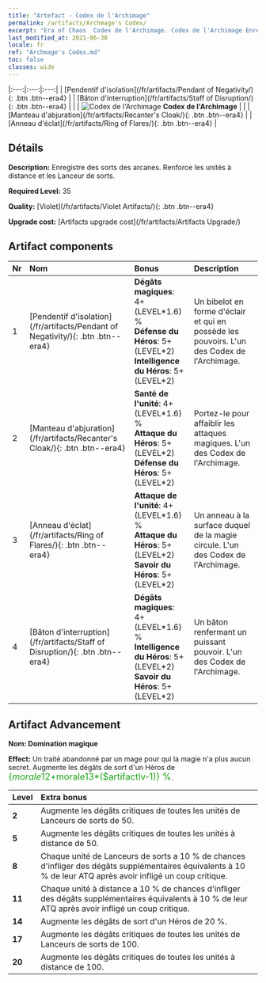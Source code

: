 ```yaml
---
title: "Artefact - Codex de l'Archimage"
permalink: /artifacts/Archmage's Codex/
excerpt: "Era of Chaos  Codex de l'Archimage. Codex de l'Archimage Enregistre des sorts des arcanes. Renforce les unités à distance et les Lanceur de sorts."
last_modified_at: 2021-06-30
locale: fr
ref: "Archmage's Codex.md"
toc: false
classes: wide
---
```


  |:---:|:---:|:---:| 
  |  [Pendentif d'isolation](/fr/artifacts/Pendant of Negativity/){: .btn .btn--era4} |   |  [Bâton d'interruption](/fr/artifacts/Staff of Disruption/){: .btn .btn--era4} | 
  |   | ![Codex de l'Archimage](/images/t/icon_artifact_34.png) **Codex de l'Archimage** |  | 
  |  [Manteau d'abjuration](/fr/artifacts/Recanter's Cloak/){: .btn .btn--era4} |   |  [Anneau d'éclat](/fr/artifacts/Ring of Flares/){: .btn .btn--era4} | 


## Détails

 **Description:** Enregistre des sorts des arcanes. Renforce les unités à distance et les Lanceur de sorts.

 **Required Level:** 35

 **Quality:** [Violet](/fr/artifacts/Violet Artifacts/){: .btn .btn--era4}

 **Upgrade cost:** [Artifacts upgrade cost](/fr/artifacts/Artifacts Upgrade/)



## Artifact components

  | Nr |    Nom    |   Bonus | Description | 
  |:---|:-----------|:--------|:------------| 
  | 1 | [Pendentif d'isolation](/fr/artifacts/Pendant of Negativity/){: .btn .btn--era4} | **Dégâts magiques**: 4+(LEVEL\*1.6) %<br/>**Défense du Héros**: 5+(LEVEL\*2)<br/>**Intelligence du Héros**: 5+(LEVEL\*2) | Un bibelot en forme d'éclair et qui en possède les pouvoirs. L'un des Codex de l'Archimage. | 
  | 2 | [Manteau d'abjuration](/fr/artifacts/Recanter's Cloak/){: .btn .btn--era4} | **Santé de l'unité**: 4+(LEVEL\*1.6) %<br/>**Attaque du Héros**: 5+(LEVEL\*2)<br/>**Défense du Héros**: 5+(LEVEL\*2) | Portez-le pour affaiblir les attaques magiques. L'un des Codex de l'Archimage. | 
  | 3 | [Anneau d'éclat](/fr/artifacts/Ring of Flares/){: .btn .btn--era4} | **Attaque de l'unité**: 4+(LEVEL\*1.6) %<br/>**Attaque du Héros**: 5+(LEVEL\*2)<br/>**Savoir du Héros**: 5+(LEVEL\*2) | Un anneau à la surface duquel de la magie circule. L'un des Codex de l'Archimage. | 
  | 4 | [Bâton d'interruption](/fr/artifacts/Staff of Disruption/){: .btn .btn--era4} | **Dégâts magiques**: 4+(LEVEL\*1.6) %<br/>**Intelligence du Héros**: 5+(LEVEL\*2)<br/>**Savoir du Héros**: 5+(LEVEL\*2) | Un bâton renfermant un puissant pouvoir. L'un des Codex de l'Archimage. | 


## Artifact Advancement

 **Nom: Domination magique**

 **Effect:** Un traité abandonné par un mage pour qui la magie n'a plus aucun secret. Augmente les dégâts de sort d'un Héros de <span style="color: #1ca216;font-size:18px">{$morale12+$morale13*($artifactlv-1)} %</span>.

  |  Level  |    Extra bonus  | 
  |:--------|:----------------| 
  | **2** | Augmente les dégâts critiques de toutes les unités de Lanceurs de sorts de 50. | 
  | **5** | Augmente les dégâts critiques de toutes les unités à distance de 50. | 
  | **8** | Chaque unité de Lanceurs de sorts a 10 % de chances d'infliger des dégâts supplémentaires équivalents à 10 % de leur ATQ après avoir infligé un coup critique. | 
  | **11** | Chaque unité à distance a 10 % de chances d'infliger des dégâts supplémentaires équivalents à 10 % de leur ATQ après avoir infligé un coup critique. | 
  | **14** | Augmente les dégâts de sort d'un Héros de 20 %. | 
  | **17** | Augmente les dégâts critiques de toutes les unités de Lanceurs de sorts de 100. | 
  | **20** | Augmente les dégâts critiques de toutes les unités à distance de 100. | 
